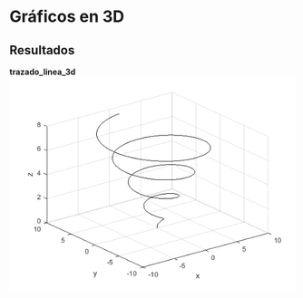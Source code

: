 Gráficos en 3D
==============

Resultados
----------

**trazado_linea_3d**
![alt text](./trazado-linea-3d.png "Trazado de línea en 3D")